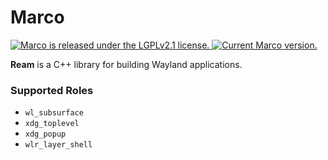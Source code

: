 # Marco

<p align="left">
  <a href="https://github.com/CuarzoSoftware/Marco/blob/main/LICENSE">
    <img src="https://img.shields.io/badge/license-LGPLv2.1-blue.svg" alt="Marco is released under the LGPLv2.1 license." />
  </a>
  <a href="https://github.com/CuarzoSoftware/Marco">
    <img src="https://img.shields.io/badge/version-0.1.0-brightgreen" alt="Current Marco version." />
  </a>
</p>

**Ream** is a C++ library for building Wayland applications.

### Supported Roles

* `wl_subsurface`
* `xdg_toplevel`
* `xdg_popup`
* `wlr_layer_shell`

